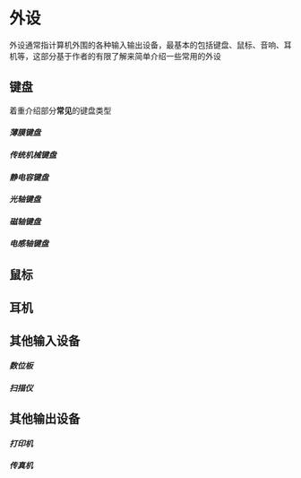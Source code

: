 # **外设**

外设通常指计算机外围的各种输入输出设备，最基本的包括键盘、鼠标、音响、耳机等，这部分基于作者的有限了解来简单介绍一些常用的外设

## 键盘

着重介绍部分**常见**的键盘类型

#### *薄膜键盘*

#### *传统机械键盘*

#### *静电容键盘*

#### *光轴键盘*

#### *磁轴键盘*

#### *电感轴键盘*

## 鼠标

## 耳机

## 其他输入设备

#### *数位板*

#### *扫描仪*

## 其他输出设备

#### *打印机*

#### *传真机*
